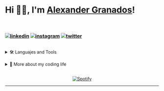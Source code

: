 <link href="https://raw.githubusercontent.com/g1alexander/g1alexander/main/main.css" rel="stylesheet"></link>

<!-- TITLE -->

# Hi 👋🏼, I'm [Alexander Granados][website]!

<br />

### [![linkedin][linkedin_logo]][linkedin] [![instagram][instagram_logo]][instagram] [![twitter][twitter_logo]][twitter]

<br>

<!-- TOOLS -->
<details>
  <summary>🛠️ Languajes and Tools</summary>

  <div align="center">
  
  ![JS](https://img.shields.io/badge/-JS-yellow?&logo=Javascript&logoColor=ffffff)
  ![TS](https://img.shields.io/badge/-TS-3178C6?&logo=TypeScript&logoColor=ffffff)
  ![VUE](https://img.shields.io/badge/-VUE-4FC08D?&logo=vuedotjs&logoColor=ffffff)
  ![VUETIFY](https://img.shields.io/badge/-VUETIFY-1867C0?&logo=Vuetify&logoColor=ffffff)
  ![NUXT.JS](https://img.shields.io/badge/-NUXT.JS-00C58E?&logo=nuxtdotjs&logoColor=ffffff)
  ![NEXTJS](https://img.shields.io/badge/-NEXT.JS-000000?&logo=nextdotjs&logoColor=ffffff)
  ![REACT](https://img.shields.io/badge/-REACT-61DAFB?&logo=React&logoColor=222)
  ![SASS](https://img.shields.io/badge/-SASS-CC6699?&logo=Sass&logoColor=ffffff)
  ![BOOTSTRAP](https://img.shields.io/badge/-BOOTSTRAP-7952B3?&logo=bootstrap&logoColor=ffffff)
  ![TAILWIND](https://img.shields.io/badge/-TAILWIND-38B2AC?&logo=Tailwind-css&logoColor=ffffff)
  
  </div>

  <div align = "center">
  
  ![GIT](https://img.shields.io/badge/-GIT-F05032?&logo=Git&logoColor=ffffff)
  ![VERCEL](https://img.shields.io/badge/-VERCEL-000000?&logo=Vercel&logoColor=ffffff)
  ![NETLIFY](https://img.shields.io/badge/-NETLIFY-00C7B7?&logo=Netlify&logoColor=ffffff)
  ![POSTMAN](https://img.shields.io/badge/-POSTMAN-FF6C37?&logo=Postman&logoColor=ffffff)
  
  </div>
</details>

<br>

<!-- CODE -->
<details>
  <summary>🚀 More about my coding life</summary>
  
 <div class="stats" align="center">

![stats1][stats1]
![stats2][stats2]

 </div>

</details>

<br>

<!-- SPOTIFY -->
<div align="center">

[![Spotify](https://spotify-now-playing-lime-kappa.vercel.app/api/spotify)](https://open.spotify.com/user/g1alexander)

</div>

---

[website]: https://www.g1alexander.com/
[linkedin]: https://www.linkedin.com/in/g1alexander/
[instagram]: https://www.instagram.com/g1alexander/
[twitter]: https://twitter.com/g1alexander_
[linkedin_logo]: https://img.shields.io/badge/linkedin-0077B5?logo=linkedin&logoColor=white&style=for-the-badge
[instagram_logo]: https://img.shields.io/badge/Instagram-E4405F?logo=instagram&logoColor=white&style=for-the-badge
[twitter_logo]: https://img.shields.io/badge/Twitter-1DA1F2?logo=twitter&logoColor=white&style=for-the-badge
[stats1]: https://github-readme-streak-stats.herokuapp.com?user=g1alexander&theme=vue-dark&hide_border=true
[stats2]: https://github-readme-stats.vercel.app/api?username=g1alexander&show_icons=true&theme=vue-dark&count_private=true&hide_border=true
